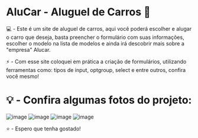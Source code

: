 # AluCar - Aluguel de Carros 🚗
💻 - Este é um site de aluguel de carros, aqui você poderá escolher e alugar o carro que deseja, basta preencher o formulário com suas informações, escolher o modelo na lista de modelos e ainda irá descobrir mais sobre a "empresa" Alucar.

⚡ - Com esse site coloquei em prática a criação de formulários, utilizando ferramentas como: tipos de input, optgroup, select e entre outros, confira você mesmo!

# 💡 - Confira algumas fotos do projeto:

![image](https://user-images.githubusercontent.com/75648386/173700109-098d9cdb-06ef-4db8-8a9e-15084798ff64.png)
![image](https://user-images.githubusercontent.com/75648386/173700113-ccb4c06e-42e6-4340-b4cd-0516a16af7df.png)
![image](https://user-images.githubusercontent.com/75648386/173700120-d4a58239-9e7a-4eba-8aa9-52f5fba76a90.png)
![image](https://user-images.githubusercontent.com/75648386/173700124-c60d44cc-2d0a-4202-87b1-9fd0c3b18398.png)

⭐ - Espero que tenha gostado! 
